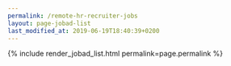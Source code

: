 ```yaml
---
permalink: /remote-hr-recruiter-jobs
layout: page-jobad-list
last_modified_at: 2019-06-19T18:40:39+0200
---
```

{% include render_jobad_list.html permalink=page.permalink %}

